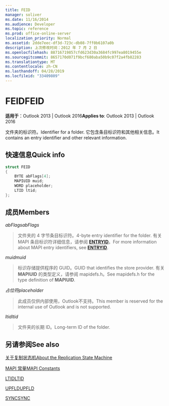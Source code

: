 ```yaml
---
title: FEID
manager: soliver
ms.date: 11/16/2014
ms.audience: Developer
ms.topic: reference
ms.prod: office-online-server
localization_priority: Normal
ms.assetid: 2dde7eec-df3d-723c-db08-7ff0b6107a0b
description: 上次修改时间：2012 年 7 月 2 日
ms.openlocfilehash: 88716719857cfd623d30a3684fc997ea8019455e
ms.sourcegitcommit: 8657170d071f9bcf680aba50b9c07f2a4fb82283
ms.translationtype: MT
ms.contentlocale: zh-CN
ms.lasthandoff: 04/28/2019
ms.locfileid: "33409809"
---
```

# <a name="feid"></a><span data-ttu-id="ce02e-103">FEID</span><span class="sxs-lookup"><span data-stu-id="ce02e-103">FEID</span></span>

 
  
<span data-ttu-id="ce02e-104">**适用于**：Outlook 2013 | Outlook 2016</span><span class="sxs-lookup"><span data-stu-id="ce02e-104">**Applies to**: Outlook 2013 | Outlook 2016</span></span> 
  
<span data-ttu-id="ce02e-105">文件夹的标识符。</span><span class="sxs-lookup"><span data-stu-id="ce02e-105">Identifier for a folder.</span></span> <span data-ttu-id="ce02e-106">它包含条目标识符和其他相关信息。</span><span class="sxs-lookup"><span data-stu-id="ce02e-106">It contains an entry identifier and other relevant information.</span></span>
  
## <a name="quick-info"></a><span data-ttu-id="ce02e-107">快速信息</span><span class="sxs-lookup"><span data-stu-id="ce02e-107">Quick info</span></span>

```cpp
struct FEID 
{ 
    BYTE abFlags[4]; 
    MAPIUID muid; 
    WORD placeholder; 
    LTID ltid; 
};
```

## <a name="members"></a><span data-ttu-id="ce02e-108">成员</span><span class="sxs-lookup"><span data-stu-id="ce02e-108">Members</span></span>

 <span data-ttu-id="ce02e-109">_abFlags_</span><span class="sxs-lookup"><span data-stu-id="ce02e-109">_abFlags_</span></span>
  
> <span data-ttu-id="ce02e-110">文件夹的 4 字节条目标识符。</span><span class="sxs-lookup"><span data-stu-id="ce02e-110">4-byte entry identifier for the folder.</span></span> <span data-ttu-id="ce02e-111">有关 MAPI 条目标识符详细信息，请参阅 **[ENTRYID](entryid.md)**。</span><span class="sxs-lookup"><span data-stu-id="ce02e-111">For more information about MAPI entry identifiers, see **[ENTRYID](entryid.md)**.</span></span> 
    
 <span data-ttu-id="ce02e-112">_muid_</span><span class="sxs-lookup"><span data-stu-id="ce02e-112">_muid_</span></span>
  
> <span data-ttu-id="ce02e-113">标识存储提供程序的 GUID。</span><span class="sxs-lookup"><span data-stu-id="ce02e-113">GUID that identifies the store provider.</span></span> <span data-ttu-id="ce02e-114">有关 **MAPIUID** 的类型定义，请参阅 mapidefs.h。</span><span class="sxs-lookup"><span data-stu-id="ce02e-114">See mapidefs.h for the type definition of **MAPIUID**.</span></span> 
    
 <span data-ttu-id="ce02e-115">_占位符_</span><span class="sxs-lookup"><span data-stu-id="ce02e-115">_placeholder_</span></span>
  
> <span data-ttu-id="ce02e-116">此成员仅供内部使用，Outlook不支持。</span><span class="sxs-lookup"><span data-stu-id="ce02e-116">This member is reserved for the internal use of Outlook and is not supported.</span></span>
    
 <span data-ttu-id="ce02e-117">_ltid_</span><span class="sxs-lookup"><span data-stu-id="ce02e-117">_ltid_</span></span>
  
> <span data-ttu-id="ce02e-118">文件夹的长期 ID。</span><span class="sxs-lookup"><span data-stu-id="ce02e-118">Long-term ID of the folder.</span></span>
    
## <a name="see-also"></a><span data-ttu-id="ce02e-119">另请参阅</span><span class="sxs-lookup"><span data-stu-id="ce02e-119">See also</span></span>



[<span data-ttu-id="ce02e-120">关于复制状态机</span><span class="sxs-lookup"><span data-stu-id="ce02e-120">About the Replication State Machine</span></span>](about-the-replication-state-machine.md)
  
[<span data-ttu-id="ce02e-121">MAPI 常量</span><span class="sxs-lookup"><span data-stu-id="ce02e-121">MAPI Constants</span></span>](mapi-constants.md)
  
[<span data-ttu-id="ce02e-122">LTID</span><span class="sxs-lookup"><span data-stu-id="ce02e-122">LTID</span></span>](ltid.md)
  
[<span data-ttu-id="ce02e-123">UPFLD</span><span class="sxs-lookup"><span data-stu-id="ce02e-123">UPFLD</span></span>](upfld.md)
  
[<span data-ttu-id="ce02e-124">SYNC</span><span class="sxs-lookup"><span data-stu-id="ce02e-124">SYNC</span></span>](sync.md)

